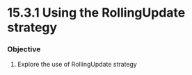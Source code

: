 # 15.3.1 Using the RollingUpdate strategy

### Objective

1. Explore the use of RollingUpdate strategy
